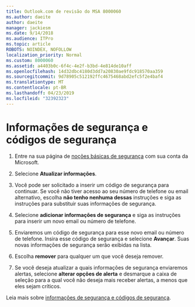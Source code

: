 ```yaml
---
title: Outlook.com de revisão do MSA 8000060
ms.author: daeite
author: daeite
manager: jackiesm
ms.date: 9/14/2018
ms.audience: ITPro
ms.topic: article
ROBOTS: NOINDEX, NOFOLLOW
localization_priority: Normal
ms.custom: 8000060
ms.assetid: a4403b0c-6f4c-4e2f-b3bd-4e814de10aff
ms.openlocfilehash: 14d32dbc4180d3dd7a20830ae9fdc918570aa359
ms.sourcegitcommit: 9d78905c512192ffc4675468abd2efc5f2e4baf4
ms.translationtype: MT
ms.contentlocale: pt-BR
ms.lasthandoff: 04/23/2019
ms.locfileid: "32392323"
---
```

# <a name="security-info-and-security-codes"></a>Informações de segurança e códigos de segurança

1. Entre na sua página de [noções básicas de segurança](https://account.microsoft.com/security) com sua conta da Microsoft. 
    
2. Selecione **Atualizar informações**. 
    
3. Você pode ser solicitado a inserir um código de segurança para continuar. Se você não tiver acesso ao seu número de telefone ou email alternativo, escolha **não tenho nenhuma dessas** instruções e siga as instruções para substituir suas informações de segurança. 
    
4. Selecione **adicionar informações de segurança** e siga as instruções para inserir um novo email ou número de telefone. 
    
5. Enviaremos um código de segurança para esse novo email ou número de telefone. Insira esse código de segurança e selecione **Avançar**. Suas novas informações de segurança serão exibidas na lista. 
    
6. Escolha **remover** para qualquer um que você deseja remover. 
    
7. Se você deseja atualizar a quais informações de segurança enviaremos alertas, selecione **alterar opções de alerta** e desmarque a caixa de seleção para a qual você não deseja mais receber alertas, a menos que eles sejam críticos. 
    
Leia mais sobre [informações de segurança e códigos de segurança](https://support.microsoft.com/help/12428/).
  

